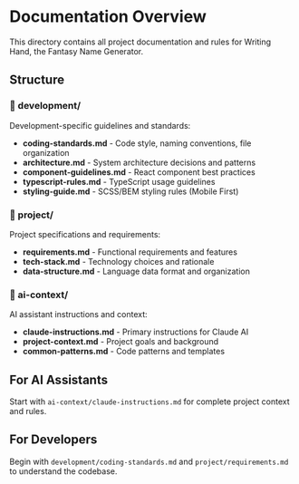 # Documentation Overview

This directory contains all project documentation and rules for Writing Hand, the Fantasy Name Generator.

## Structure

### 📁 development/

Development-specific guidelines and standards:

-  **coding-standards.md** - Code style, naming conventions, file organization
-  **architecture.md** - System architecture decisions and patterns
-  **component-guidelines.md** - React component best practices
-  **typescript-rules.md** - TypeScript usage guidelines
-  **styling-guide.md** - SCSS/BEM styling rules (Mobile First)

### 📁 project/

Project specifications and requirements:

-  **requirements.md** - Functional requirements and features
-  **tech-stack.md** - Technology choices and rationale
-  **data-structure.md** - Language data format and organization

### 📁 ai-context/

AI assistant instructions and context:

-  **claude-instructions.md** - Primary instructions for Claude AI
-  **project-context.md** - Project goals and background
-  **common-patterns.md** - Code patterns and templates

## For AI Assistants

Start with `ai-context/claude-instructions.md` for complete project context and rules.

## For Developers

Begin with `development/coding-standards.md` and `project/requirements.md` to understand the codebase.
